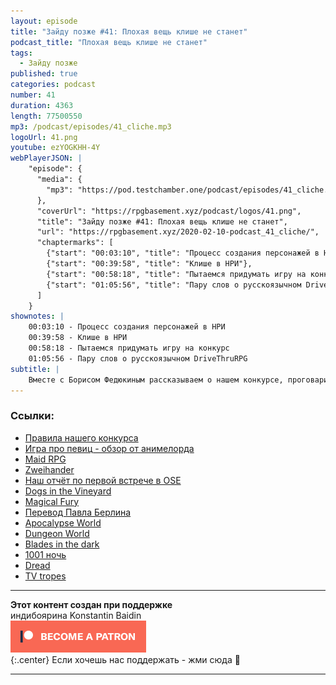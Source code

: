 ```yaml
---
layout: episode
title: "Зайду позже #41: Плохая вещь клише не станет"
podcast_title: "Плохая вещь клише не станет"
tags:
  - Зайду позже
published: true
categories: podcast
number: 41
duration: 4363
length: 77500550
mp3: /podcast/episodes/41_cliche.mp3
logoUrl: 41.png
youtube: ezYOGKHH-4Y
webPlayerJSON: |
    "episode": {
      "media": {
        "mp3": "https://pod.testchamber.one/podcast/episodes/41_cliche.mp3"
      },
      "coverUrl": "https://rpgbasement.xyz/podcast/logos/41.png",
      "title": "Зайду позже #41: Плохая вещь клише не станет",
      "url": "https://rpgbasement.xyz/2020-02-10-podcast_41_cliche/",
      "chaptermarks": [
        {"start": "00:03:10", "title": "Процесс создания персонажей в НРИ"},
        {"start": "00:39:58", "title": "Клише в НРИ"},
        {"start": "00:58:18", "title": "Пытаемся придумать игру на конкурс"},
        {"start": "01:05:56", "title": "Пару слов о русскоязычном DriveThruRPG"}
      ]
    }
shownotes: |
    00:03:10 - Процесс создания персонажей в НРИ  
    00:39:58 - Клише в НРИ  
    00:58:18 - Пытаемся придумать игру на конкурс  
    01:05:56 - Пару слов о русскоязычном DriveThruRPG  
subtitle: |
    Вместе с Борисом Федюкиным рассказываем о нашем конкурсе, проговариваем истины, размышляем над процессом создания персонажей и не осуждаем клише в НРИ.
---
```


### Ссылки:  
- [Правила нашего конкурса](https://rpgbasement.xyz/2020-02-07-game_review_contest/)
- [Игра про певиц - обзор от анимелорда](https://imaginaria.ru/p/beginning-idol.html)
- [Maid RPG](http://www.maidrpg.com)
- [Zweihander](https://grimandperilous.com)
- [Наш отчёт по первой встрече в OSE](https://vk.com/@rpgbasement-v-dikih-usloviyah-vstrecha-1)
- [Dogs in the Vineyard](https://rpggeek.com/rpgitem/43804/dogs-vineyard)
- [Magical Fury](https://www.drivethrurpg.com/product/143004/Magical-Fury)
- [Перевод Павла Берлина](http://mycampaigns.blogspot.com/2012/03/blog-post_06.html?m=1)
- [Apocalypse World](http://apocalypse-world.com)
- [Dungeon World](https://dungeon-world.com)
- [Blades in the dark](https://www.evilhat.com/home/blades-in-the-dark/)
- [1001 ночь](https://rpgbasement.xyz/2019-07-29-podcast_19_1001_nights/)
- [Dread](https://rpggeek.com/rpg/670/dread)
- [TV tropes](https://tvtropes.org)

---

**Этот контент создан при поддержке**  
индибоярина Konstantin Baidin  
[![](/img/patreon_button.png)](https://www.patreon.com/rpgbasement)  
{:.center}
Если хочешь нас поддержать - жми сюда 🔼

---
